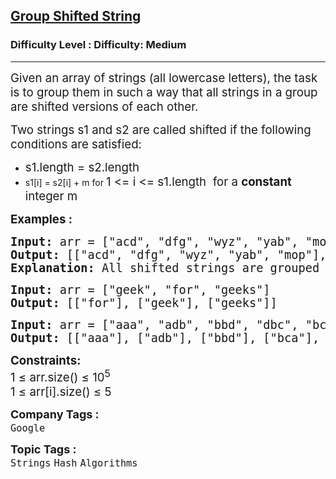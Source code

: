 <h2><a href="https://www.geeksforgeeks.org/problems/group-shifted-string/1?page=3&category=Strings&difficulty=Medium&status=unsolved&sortBy=submissions">Group Shifted String</a></h2><h3>Difficulty Level : Difficulty: Medium</h3><hr><div class="problems_problem_content__Xm_eO"><p><span style="font-size: 18.6667px;">Given an array of strings (all lowercase letters), the task is to group them in such a way that all strings in a group are shifted versions of each other.</span></p>
<p><span style="font-size: 18.6667px;"> Two strings s1 and s2 are called shifted if the following conditions are satisfied:</span></p>
<ul>
<li><span style="font-size: 18.6667px;">s1.length = s2.length</span></li>
<li>s1[i] = s2[i] + m for <span style="font-size: 18.6667px;">1 &lt;= i &lt;= s1.length&nbsp; for a <strong>constant </strong>integer m</span></li>
</ul>
<p><span style="font-size: 14pt;"><strong>Examples :<br></strong></span></p>
<pre><span style="font-size: 14pt;"><strong style="font-size: 14pt;">Input: </strong><span style="font-size: 14pt;">arr = ["acd", "dfg", "wyz", "yab", "mop", "bdfh", "a", "x", "moqs"]
</span><strong style="font-size: 14pt;">Output:</strong><span style="font-size: 14pt;"> [["acd", "dfg", "wyz", "yab", "mop"], ["bdfh", "moqs"], ["a", "x"]] 
</span><strong style="font-size: 14pt;">Explanation: </strong>All shifted strings are grouped together.</span></pre>
<pre><span style="font-size: 14pt;"><strong>Input: </strong>arr = ["geek", "for", "geeks"]
<strong>Output: </strong>[["for"], ["geek"], ["geeks"]]<br></span></pre>
<pre><span style="font-size: 14pt;"><strong>Input: </strong>arr = ["aaa", "adb", "bbd", "dbc", "bca"]
<strong>Output: </strong>[["aaa"], ["adb"], ["bbd"], ["bca"], ["dbc"]]</span></pre>
<p><span style="font-size: 14pt;"><strong>Constraints:</strong><br>1 ≤ arr.size() ≤ 10<sup>5</sup><br>1 ≤ arr[i].size() ≤ 5</span></p></div><p><span style=font-size:18px><strong>Company Tags : </strong><br><code>Google</code>&nbsp;<br><p><span style=font-size:18px><strong>Topic Tags : </strong><br><code>Strings</code>&nbsp;<code>Hash</code>&nbsp;<code>Algorithms</code>&nbsp;